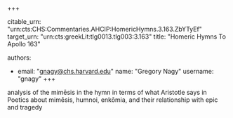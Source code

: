 +++


citable_urn: "urn:cts:CHS:Commentaries.AHCIP:HomericHymns.3.163.ZbYTyEf"
target_urn: "urn:cts:greekLit:tlg0013.tlg003:3.163"
title: "Homeric Hymns To Apollo 163"

authors:
- email: "gnagy@chs.harvard.edu"
  name: "Gregory Nagy"
  username: "gnagy"
+++

<p>analysis of the mimēsis in the hymn in terms of what Aristotle says in Poetics about mimēsis, humnoi, enkōmia, and their relationship with epic and tragedy</p>